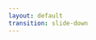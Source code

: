 ```yaml
---
layout: default
transition: slide-down
---
```


<Timeline
  v-motion
  :initial="{ x: -430 }"
  :enter="{
      x: -430,
      transition: {
        type: 'spring',
        stiffness: '50',
        mass: '0.5',
        delay: 100,
       },
  }"
  :click-1="{ x: -1380 }"
  title="Oktober 2025"
  heading="Spendenlauf"
  description="Die gesammelten Spenden gehen an eine gemeinnützige Organisation eurer Wahl."
/>

<Timeline
  v-click
  v-motion
  :initial="{ x: 950 }"
  :enter="{
      x: -430,
      transition: {
        type: 'spring',
        stiffness: '50',
        mass: '0.5',
        delay: 100,
       },
  }"
  :click-2="{ x: -1380 }"
  title="Dezember 2025"
  heading="Weihnachtspäckchenaktion"
  description="Wir sammeln und verpacken Geschenke für Bedürftige zu Weihnachten."
/>

<Timeline
  v-click
  v-motion
  :initial="{ x: 950 }"
  :enter="{
      x: -430,
      transition: {
        type: 'spring',
        stiffness: '50',
        mass: '0.5',
        delay: 100,
       },
  }"
  :click-3="{ x: -1380 }"
  title="06. Dezember 2025"
  heading="Nikolausaktion"
  description="Schokolade und kleine Überraschungen für die Unterstufe."
/>

<Timeline
  v-click
  v-motion
  :initial="{ x: 950 }"
  :enter="{
      x: -430,
      transition: {
        type: 'spring',
        stiffness: '50',
        mass: '0.5',
        delay: 100,
       },
  }"
  :click-4="{ x: -1380 }"
  title="Februar 2026"
  heading="Fasching"
  description="Faschingsfeier, organisiert mit den Patenklassen."
/>

<Timeline
  v-click
  v-motion
  :initial="{ x: 950 }"
  :enter="{
      x: -430,
      transition: {
        type: 'spring',
        stiffness: '50',
        mass: '0.5',
        delay: 100,
       },
  }"
  :click-5="{ x: -1380 }"
  title="14. Februar 2026"
  heading="Valentinstag"
  description="Rosenverkauf am Pausenhof."
/>

<Timeline
  v-click
  v-motion
  :initial="{ x: 950 }"
  :enter="{
      x: -430,
      transition: {
        type: 'spring',
        stiffness: '50',
        mass: '0.5',
        delay: 100,
       },
  }"
  :click-6="{ x: -1380 }"
  title="Mai 2026"
  heading="Bunsencup"
  description="Fußballturnier mit anderen Heidelberger Schulen."
/>
